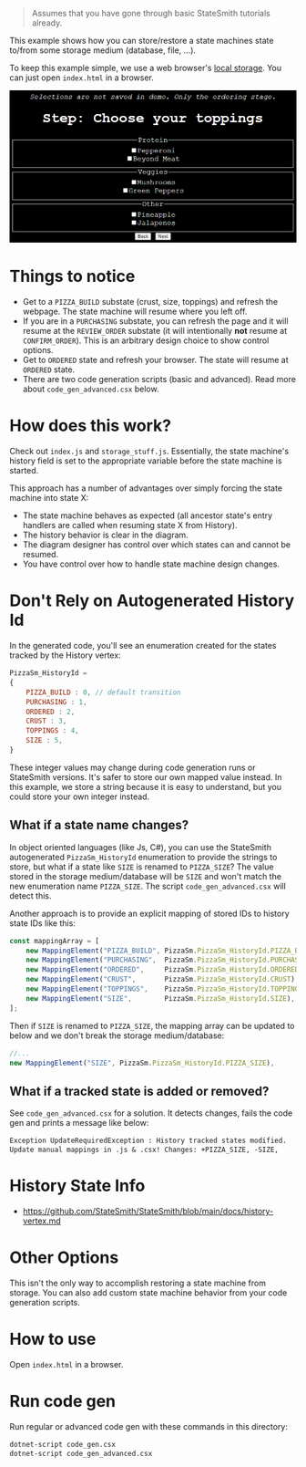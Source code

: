 > Assumes that you have gone through basic StateSmith tutorials already.

This example shows how you can store/restore a state machines state to/from some storage medium (database, file, ...).

To keep this example simple, we use a web browser's [local storage](https://developer.mozilla.org/en-US/docs/Web/API/Web_Storage_API). You can just open `index.html` in a browser.

![](docs/pizza.png)

# Things to notice
* Get to a `PIZZA_BUILD` substate (crust, size, toppings) and refresh the webpage. The state machine will resume where you left off.
* If you are in a `PURCHASING` substate, you can refresh the page and it will resume at the `REVIEW_ORDER` substate (it will intentionally **not** resume at `CONFIRM_ORDER`). This is an arbitrary design choice to show control options.
* Get to `ORDERED` state and refresh your browser. The state will resume at `ORDERED` state.
* There are two code generation scripts (basic and advanced). Read more about `code_gen_advanced.csx` below.

# How does this work?
Check out `index.js` and `storage_stuff.js`. Essentially, the state machine's history field is set to the appropriate variable before the state machine is started.

This approach has a number of advantages over simply forcing the state machine into state X:
* The state machine behaves as expected (all ancestor state's entry handlers are called when resuming state X from History).
* The history behavior is clear in the diagram.
* The diagram designer has control over which states can and cannot be resumed.
* You have control over how to handle state machine design changes.


# Don't Rely on Autogenerated History Id
In the generated code, you'll see an enumeration created for the states tracked by the History vertex:
```js
PizzaSm_HistoryId = 
{
    PIZZA_BUILD : 0, // default transition
    PURCHASING : 1,
    ORDERED : 2,
    CRUST : 3,
    TOPPINGS : 4,
    SIZE : 5,
}
```

These integer values may change during code generation runs or StateSmith versions. It's safer to store our own mapped value instead. In this example, we store a string because it is easy to understand, but you could store your own integer instead.

## What if a state name changes?
In object oriented languages (like Js, C#), you can use the StateSmith autogenerated `PizzaSm_HistoryId` enumeration to provide the strings to store, but what if a state like `SIZE` is renamed to `PIZZA_SIZE`? The value stored in the storage medium/database will be `SIZE` and won't match the new enumeration name `PIZZA_SIZE`. The script `code_gen_advanced.csx` will detect this.

Another approach is to provide an explicit mapping of stored IDs to history state IDs like this:
```js
const mappingArray = [
    new MappingElement("PIZZA_BUILD", PizzaSm.PizzaSm_HistoryId.PIZZA_BUILD),
    new MappingElement("PURCHASING",  PizzaSm.PizzaSm_HistoryId.PURCHASING),
    new MappingElement("ORDERED",     PizzaSm.PizzaSm_HistoryId.ORDERED),
    new MappingElement("CRUST",       PizzaSm.PizzaSm_HistoryId.CRUST),
    new MappingElement("TOPPINGS",    PizzaSm.PizzaSm_HistoryId.TOPPINGS),
    new MappingElement("SIZE",        PizzaSm.PizzaSm_HistoryId.SIZE),
];
```

Then if `SIZE` is renamed to `PIZZA_SIZE`, the mapping array can be updated to below and we don't break the storage medium/database:
```js
//...
new MappingElement("SIZE", PizzaSm.PizzaSm_HistoryId.PIZZA_SIZE),
```

## What if a tracked state is added or removed?
See `code_gen_advanced.csx` for a solution. It detects changes, fails the code gen and prints a message like below:
```
Exception UpdateRequiredException : History tracked states modified. Update manual mappings in .js & .csx! Changes: +PIZZA_SIZE, -SIZE, 
```

# History State Info
* https://github.com/StateSmith/StateSmith/blob/main/docs/history-vertex.md

# Other Options
This isn't the only way to accomplish restoring a state machine from storage. You can also add custom state machine behavior from your code generation scripts.

# How to use
Open `index.html` in a browser.

# Run code gen
Run regular or advanced code gen with these commands in this directory:
```
dotnet-script code_gen.csx
dotnet-script code_gen_advanced.csx
```